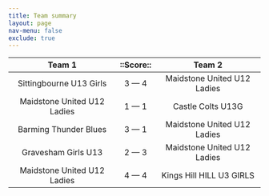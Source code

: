 ```yaml
---
title: Team summary
layout: page
nav-menu: false
exclude: true
---
```




|           Team 1            |  ::Score::  |           Team 2            |
|:---------------------------:|:-----------:|:---------------------------:|
|   Sittingbourne U13 Girls   | 3 &mdash; 4 | Maidstone United U12 Ladies |
| Maidstone United U12 Ladies | 1 &mdash; 1 |      Castle Colts U13G      |
|    Barming Thunder Blues    | 3 &mdash; 1 | Maidstone United U12 Ladies |
|     Gravesham Girls U13     | 2 &mdash; 3 | Maidstone United U12 Ladies |
| Maidstone United U12 Ladies | 4 &mdash; 4 |  Kings Hill HILL U3 GIRLS   |

 <br /><br /><br />